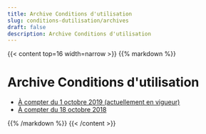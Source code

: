 ```yaml
---
title: Archive Conditions d'utilisation
slug: conditions-dutilisation/archives
draft: false
description: Archive Conditions d'utilisation
---
```


{{< content top=16 width=narrow >}}
{{% markdown %}}
# Archive Conditions d'utilisation

* [À compter du 1 octobre 2019 (actuellement en vigueur)](/fr/conditions-dutilisation/archives/20191001)
* [À compter du 18 octobre 2018](/fr/conditions-dutilisation/archives/20181018)

{{% /markdown %}}
{{< /content >}}

